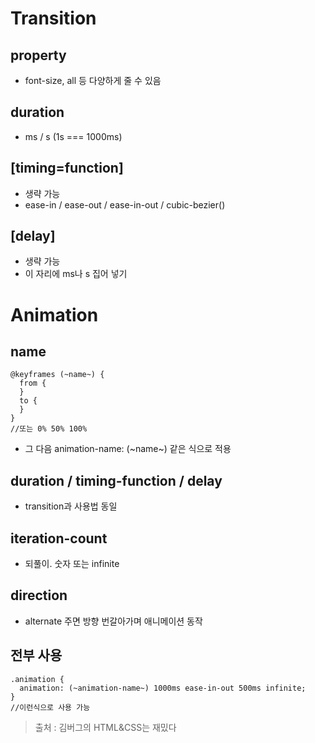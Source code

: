 # Transition
## property
* font-size, all 등 다양하게 줄 수 있음

## duration
* ms / s (1s === 1000ms)

## [timing=function]
* 생략 가능
* ease-in / ease-out / ease-in-out / cubic-bezier()

## [delay]
* 생략 가능
* 이 자리에 ms나 s 집어 넣기

# Animation
## name
```
@keyframes (~name~) {
  from {
  }
  to {
  }
}
//또는 0% 50% 100%
```
* 그 다음 animation-name: (~name~) 같은 식으로 적용

## duration / timing-function / delay
* transition과 사용법 동일

## iteration-count
* 되풀이. 숫자 또는 infinite

## direction
* alternate 주면 방향 번갈아가며 애니메이션 동작

## 전부 사용
```
.animation {
  animation: (~animation-name~) 1000ms ease-in-out 500ms infinite;
}
//이런식으로 사용 가능
```

> 출처 : 김버그의 HTML&CSS는 재밌다
